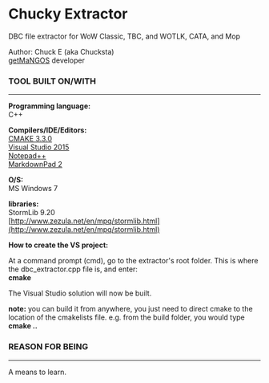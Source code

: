 # Chucky Extractor

DBC file extractor for WoW Classic, TBC, and WOTLK, CATA, and Mop

Author: Chuck E (aka Chucksta)</br>
[getMaNGOS](https://www.getmangos.eu) developer

### TOOL BUILT ON/WITH
---------------

**Programming language:**</br>
C++

**Compilers/IDE/Editors:** </br>
[CMAKE 3.3.0](https://cmake.org)</br>
[Visual Studio 2015](https://msdn.microsoft.com/en-us/library/dd831853.aspx)</br>
[Notepad++](https://notepad-plus-plus.org)</br>
[MarkdownPad 2](http://markdownpad.com)</br>

**O/S:**</br> 
MS Windows 7

**libraries:**</br>
StormLib 9.20</br>
[http://www.zezula.net/en/mpq/stormlib.html](http://www.zezula.net/en/mpq/stormlib.html)

**How to create the VS project:**

At a command prompt (cmd), go to the extractor's root folder. This is where the dbc_extractor.cpp file is, and enter:</br>
**cmake**

The Visual Studio solution will now be built.

**note:** you can build it from anywhere, you just need to direct cmake to the location of the cmakelists file.
e.g. from the build folder, you would type</br>
**cmake ..**

### REASON FOR BEING
---------------
A means to learn.